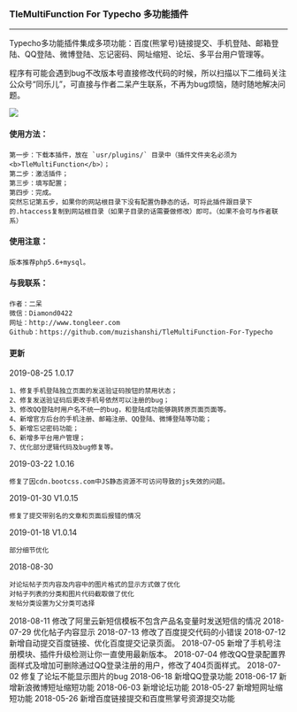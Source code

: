 ### TleMultiFunction For Typecho 多功能插件
---

Typecho多功能插件集成多项功能：百度(熊掌号)链接提交、手机登陆、邮箱登陆、QQ登陆、微博登陆、忘记密码、网址缩短、论坛、多平台用户管理等。

程序有可能会遇到bug不改版本号直接修改代码的时候，所以扫描以下二维码关注公众号“同乐儿”，可直接与作者二呆产生联系，不再为bug烦恼，随时随地解决问题。

<img src="http://me.tongleer.com/content/uploadfile/201706/008b1497454448.png">

#### 使用方法：

	第一步：下载本插件，放在 `usr/plugins/` 目录中（插件文件夹名必须为<b>TleMultiFunction</b>）；
	第二步：激活插件；
	第三步：填写配置；
	第四步：完成。
	突然忘记第五步，如果你的网站根目录下没有配置伪静态的话，可将此插件跟目录下的.htaccess复制到网站根目录（如果子目录的话需要做修改）即可。（如果不会可与作者联系）

#### 使用注意：

	版本推荐php5.6+mysql。

#### 与我联系：

	作者：二呆
	微信：Diamond0422
	网址：http://www.tongleer.com
	Github：https://github.com/muzishanshi/TleMultiFunction-For-Typecho

#### 更新

2019-08-25 1.0.17

	1、修复手机登陆独立页面的发送验证码按钮的禁用状态；
	2、修复发送验证码后更改手机号依然可以注册的bug；
	3、修改QQ登陆时用户名不统一的bug，和登陆成功能够跳转原页面页面等。
	4、新增官方后台的手机注册、邮箱注册、QQ登陆、微博登陆等功能；
	5、新增忘记密码功能；
	6、新增多平台用户管理；
	7、优化部分逻辑代码及bug修复等。
	
2019-03-22 1.0.16

	修复了因cdn.bootcss.com中JS静态资源不可访问导致的js失效的问题。
	
2019-01-30 V1.0.15

	修复了提交带别名的文章和页面后报错的情况
	
2019-01-18 V1.0.14

	部分细节优化
	
2018-08-30

	对论坛帖子页内容及内容中的图片格式的显示方式做了优化
	对帖子列表的分类和图片代码截取做了优化
	发帖分类设置为父分类可选择
	
2018-08-11 修改了阿里云新短信模板不包含产品名变量时发送短信的情况
2018-07-29 优化帖子内容显示
2018-07-13 修改了百度提交代码的小错误
2018-07-12 新增自动提交百度链接、优化百度提交记录页面。
2018-07-05 新增了手机号注册模块、插件升级检测让你一直使用最新版本。
2018-07-04 修改QQ登录配置界面样式及增加可删除通过QQ登录注册的用户，修改了404页面样式。
2018-07-02 修复了论坛不能显示图片的bug
2018-06-18 新增QQ登录功能
2018-06-17 新增新浪微博短址缩短功能
2018-06-03 新增论坛功能
2018-05-27 新增短网址缩短功能
2018-05-26 新增百度链接提交和百度熊掌号资源提交功能